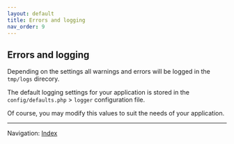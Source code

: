 ```yaml
---
layout: default
title: Errors and logging
nav_order: 9
---
```


## Errors and logging
 
Depending on the settings all warnings and errors will be logged in the `tmp/logs` direcory.

The default logging settings for your application is stored in the `config/defaults.php` > `logger` configuration file. 

Of course, you may modify this values to suit the needs of your application. 

<hr>

Navigation: [Index](readme.md)
